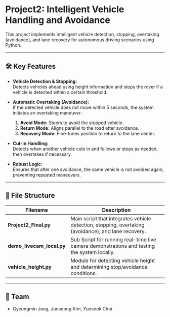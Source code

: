 # Project2: Intelligent Vehicle Handling and Avoidance

This project implements intelligent vehicle detection, stopping, overtaking (avoidance), and lane recovery for autonomous driving scenarios using Python.

---

## 🛠️ Key Features

- **Vehicle Detection & Stopping:**  
  Detects vehicles ahead using height information and stops the rover if a vehicle is detected within a certain threshold.

- **Automatic Overtaking (Avoidance):**  
  If the detected vehicle does not move within 5 seconds, the system initiates an overtaking maneuver:
  1. **Avoid Mode:** Steers to avoid the stopped vehicle.
  2. **Return Mode:** Aligns parallel to the road after avoidance.
  3. **Recovery Mode:** Fine-tunes position to return to the lane center.

- **Cut-in Handling:**  
  Detects when another vehicle cuts in and follows or stops as needed, then overtakes if necessary.

- **Robust Logic:**  
  Ensures that after one avoidance, the same vehicle is not avoided again, preventing repeated maneuvers.

---

## 📂 File Structure

| Filename                  | Description                                                                                         |
|---------------------------|-----------------------------------------------------------------------------------------------------|
| **Project2_Final.py**     | Main script that integrates vehicle detection, stopping, overtaking (avoidance), and lane recovery. |
| **demo_livecam_local.py** | Sub Script for running real-time live camera demonstrations and testing the system locally.              |
| **vehicle_height.py**     | Module for detecting vehicle height and determining stop/avoidance conditions.                      |

---

## 👥 Team

- Gyeongmin Jang, Junseong Kim, Yunseok Choi
